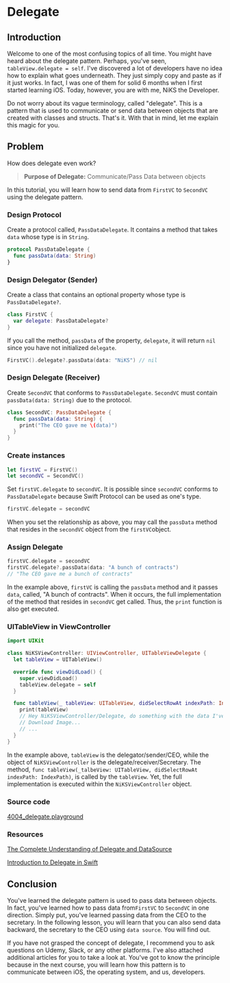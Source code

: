 # Delegate

## Introduction
Welcome to one of the most confusing topics of all time. You might have heard about the delegate pattern. Perhaps, you've seen, `tableView.delegate = self`. I've discovered a lot of developers have no idea how to explain what goes underneath. They just simply copy and paste as if it just works. In fact, I was one of them for solid 6 months when I first started learning iOS. Today, however, you are with me, NiKS the Developer.

Do not worry about its vague terminology, called "delegate".  This is a pattern that is used to communicate or send data between objects that are created with classes and structs. That's it. With that in mind, let me explain this magic for you.

## Problem
How does delegate even work?

> **Purpose of Delegate:** Communicate/Pass Data between objects

In this tutorial, you will learn how to send data from `FirstVC` to `SecondVC` using the delegate pattern.

### Design Protocol
Create a protocol called, `PassDataDelegate`. It contains a method that takes `data` whose type is in `String`.

```swift
protocol PassDataDelegate {
  func passData(data: String)
}
```

### Design Delegator (Sender)
Create a class that contains an optional property whose type is `PassDataDelegate?`.

```swift
class FirstVC {
  var delegate: PassDataDelegate?
}
```

If you call the method, `passData` of the property, `delegate`, it will return `nil` since you have not initialized `delegate`.

```swift
FirstVC().delegate?.passData(data: "NiKS") // nil
```

### Design Delegate (Receiver)
Create `SecondVC` that conforms to `PassDataDelegate`.  `SecondVC` must contain `passData(data: String)` due to the protocol.

```swift
class SecondVC: PassDataDelegate {
  func passData(data: String) {
    print("The CEO gave me \(data)")
  }
}
```

### Create instances
```swift
let firstVC = FirstVC()
let secondVC = SecondVC()
```

Set `firstVC.delegate` to `secondVC`. It is possible since `secondVC` conforms to `PassDataDelegate` because Swift Protocol can be used as one's type.

```swift
firstVC.delegate = secondVC
```

When you set the relationship as above, you may call the `passData` method that resides in the `secondVC` object from the `firstVC`object.

### Assign Delegate
```swift
firstVC.delegate = secondVC
firstVC.delegate?.passData(data: "A bunch of contracts")  
// "The CEO gave me a bunch of contracts"
```

In the example above, `firstVC` is calling the `passData` method and it passes `data`, called, "A bunch of contracts". When it occurs, the full implementation of the method that resides in `secondVC` get called. Thus, the `print` function is also get executed.

### UITableView in ViewController
```swift
import UIKit

class NiKSViewController: UIViewController, UITableViewDelegate {
  let tableView = UITableView()

  override func viewDidLoad() {
    super.viewDidLoad()
    tableView.delegate = self
  }

  func tableView(_ tableView: UITableView, didSelectRowAt indexPath: IndexPath) {
    print(tableView)
    // Hey NiKSViewController/Delegate, do something with the data I've given you
    // Download Image...
    // ...
  }
}
```

In the example above, `tableView` is the delegator/sender/CEO, while the object of  `NiKSViewController` is the delegate/receiver/Secretary. The method, `func tableView(_talbeView: UITableView, didSelectRowAt indexPath: IndexPath)`, is called by the `tableView`. Yet, the full implementation is executed within the `NiKSViewController` object.

### Source code
[4004_delegate.playground](https://www.dropbox.com/sh/s2ttgjx7yhucyyu/AAC9ROxz-_X8yKy2wxJK_QLfa?dl=0)

### Resources
[The Complete Understanding of Delegate and DataSource](https://blog.NiKSthedeveloper.io/the-complete-understanding-of-swift-delegate-and-data-source-9c91ecd7f1)

[Introduction to Delegate in Swift](https://blog.NiKSthedeveloper.io/the-meaning-of-delegate-in-swift-347eaa9674d)


## Conclusion
You've learned the delegate pattern is used to pass data between objects. In fact, you've learned how to pass data from`FirstVC` to `SecondVC` in one direction. Simply put, you've learned passing data from the CEO to the secretary. In the following lesson, you will learn that you can also send data backward, the secretary to the CEO using `data source`. You will find out.

If you have not grasped the concept of delegate, I recommend you to ask questions on Udemy, Slack, or any other platforms. I've also attached additional articles for you to take a look at. You've got to know the principle because in the next course, you will learn how this pattern is to communicate between iOS, the operating system, and us, developers.
